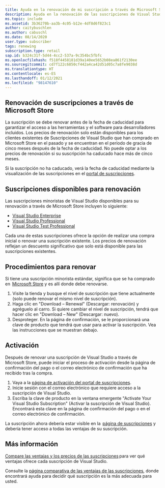 ```yaml
---
title: Ayuda en la renovación de mi suscripción a través de Microsoft Store.
description: Ayuda en la renovación de las suscripciones de Visual Studio compradas desde Microsoft Store.
ms.topic: include
ms.assetid: 3b36270b-aa3b-4c05-b12e-4df8d6f823c1
author: caitybuschlen
ms.author: cabuschl
ms.date: 08/14/2020
user.type: subscriber
tags: renewing
subscription.type: retail
sap.id: b324c31f-5d44-4cc2-537a-9c354bc5fbfc
ms.openlocfilehash: f518f4458181d39a140ee5652b08ea861f2130ee
ms.sourcegitcommit: cd7f122c6850cf442a4ca42d51d05c7a8fe9038d
ms.translationtype: HT
ms.contentlocale: es-ES
ms.lasthandoff: 01/12/2021
ms.locfileid: "98147610"
---
```

## <a name="renewing-subscriptions-through-microsoft-store"></a>Renovación de suscripciones a través de Microsoft Store 

La suscripción se debe renovar antes de la fecha de caducidad para garantizar el acceso a las herramientas y el software para desarrolladores incluidos. Los precios de renovación solo están disponibles para los clientes existentes de Suscripciones de Visual Studio que han comprado en Microsoft Store en el pasado y se encuentran en el periodo de gracia de cinco meses después de la fecha de caducidad. No puede optar a los precios de renovación si su suscripción ha caducado hace más de cinco meses. 

Si la suscripción no ha caducado, verá la fecha de caducidad mediante la visualización de las suscripciones en el [portal de suscripciones](https://my.visualstudio.com/subscriptions). 

## <a name="subscriptions-available-for-renewal"></a>Suscripciones disponibles para renovación

Las suscripciones minoristas de Visual Studio disponibles para su renovación a través de Microsoft Store incluyen lo siguiente: 

* [Visual Studio Enterprise](https://www.microsoft.com/en-us/p/visual-studio-enterprise-subscription/DG7GMGF0DST4/0003?rtc=1&activetab=pivot:overviewtab) 
* [Visual Studio Professional](https://www.microsoft.com/p/visual-studio-professional-subscription/dg7gmgf0dst3?activetab=pivot%3aoverviewtab) 
* [Visual Studio Test Professional](https://www.microsoft.com/p/visual-studio-test-professional-subscription/dg7gmgf0dst6?activetab=pivot%3aoverviewtab) 

Cada una de estas suscripciones ofrece la opción de realizar una compra inicial o renovar una suscripción existente. Los precios de renovación reflejan un descuento significativo que solo está disponible para las suscripciones existentes.  

## <a name="how-to-renew"></a>Procedimientos para renovar 

Si tiene una suscripción minorista estándar, significa que se ha comprado en  [Microsoft Store](https://www.microsoft.com/store) y es allí donde debe renovarse.  

1. Visite la tienda y busque el nivel de suscripción que tiene actualmente (solo puede renovar el mismo nivel de suscripción). 
1. Haga clic en "Download – Renewal" (Descargar: renovación) y agréguelo al carro. Si quiere cambiar el nivel de suscripción, tendrá que hacer clic en "Download – New" (Descargar: nuevo).  
1. Desproteger. En la página de confirmación, se le proporcionará una clave de producto que tendrá que usar para activar la suscripción. Vea las instrucciones que se muestran debajo. 

## <a name="how-to-activate"></a>Activación  

Después de renovar una suscripción de Visual Studio a través de Microsoft Store, puede iniciar el proceso de activación desde la página de confirmación del pago o el correo electrónico de confirmación que ha recibido tras la compra. 

1. Vaya a la [página de activación del portal de suscripciones](https://my.visualstudio.com/subscriptions/activate). 
1. Inicie sesión con el correo electrónico que requiere acceso a la suscripción de Visual Studio. 
1. Escriba la clave de producto en la ventana emergente "Activate Your Visual Studio Subscription" (Activar la suscripción de Visual Studio). Encontrará esta clave en la página de confirmación del pago o en el correo electrónico de confirmación. 

La suscripción ahora debería estar visible en la  [página de suscripciones](https://my.visualstudio.com/subscriptions) y debería tener acceso a todas las ventajas de su suscripción. 

## <a name="more-information"></a>Más información 

[Compare las ventajas y los precios de las suscripciones](https://visualstudio.microsoft.com/vs/pricing/) para ver qué ventajas ofrece cada suscripción de Visual Studio. 

Consulte la [página comparativa de las ventajas de las suscripciones](https://visualstudio.microsoft.com/vs/benefits/), donde encontrará ayuda para decidir qué suscripción es la más adecuada para usted.